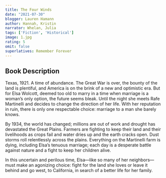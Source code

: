 ```yaml
---
title: The Four Winds
date: "2021-07-30"
blogger: Lauren Hamann
author: Hannah, Kristin
narrator: Whelan, Julia
tags: ['Fiction', 'Historical']
image: 1.jpg
rating: 5
omit: false
superlatives: Remember Forever
---
```




## Book Description

Texas, 1921. A time of abundance. The Great War is over, the bounty of the land is plentiful, and America is on the brink of a new and optimistic era. But for Elsa Wolcott, deemed too old to marry in a time when marriage is a woman’s only option, the future seems bleak. Until the night she meets Rafe Martinelli and decides to change the direction of her life. With her reputation in ruin, there is only one respectable choice: marriage to a man she barely knows.

By 1934, the world has changed; millions are out of work and drought has devastated the Great Plains. Farmers are fighting to keep their land and their livelihoods as crops fail and water dries up and the earth cracks open. Dust storms roll relentlessly across the plains. Everything on the Martinelli farm is dying, including Elsa’s tenuous marriage; each day is a desperate battle against nature and a fight to keep her children alive.

In this uncertain and perilous time, Elsa—like so many of her neighbors—must make an agonizing choice: fight for the land she loves or leave it behind and go west, to California, in search of a better life for her family.
